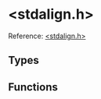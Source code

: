 # \<stdalign.h\>

Reference: [\<stdalign.h\>](https://en.cppreference.com/w/c/stdalign)

## Types

## Functions

